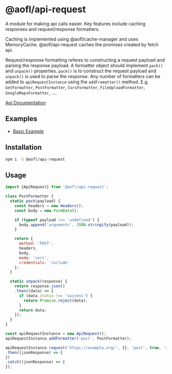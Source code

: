 # @aofl/api-request

A module for making api calls easier. Key features include caching responses and request/response formatters.

Caching is implemented using @aofl/cache-manager and uses MemoryCache. @aofl/api-request caches the promises created by fetch api.

Request/response formatting referes to constructing a request payload and parsing the response payload. A formatter object should implement `pack()` and `unpack()` properties. `pack()` is to construct the request payload and `unpack()` is used to parse the response. Any number of formatters can be added to `apiRequestInstance` using the `addFromatter()` method. E.g. `GetFormatter`, `PostFormatter`, `CorsFormatter`, `FileUploadFormatter`, `GoogleMapsFormatter`, ....

[Api Documentation](https://ageoflearning.github.io/aofl/v3.x/api-docs/module-@aofl_api-request.html)

## Examples
* [Basic Example](https://codesandbox.io/s/github/AgeOfLearning/aofl/tree/v3.0.0/aofl-js-packages/api-request/examples/simple)

## Installation
```bash
npm i -S @aofl/api-request
```

## Usage
```javascript
import {ApiRequest} from '@aofl/api-request';

class PostFormatter {
  static pack(payload) {
    const headers = new Headers();
    const body = new FormData();

    if (typeof payload !== 'undefined') {
      body.append('arguments', JSON.stringify(payload));
    }

    return {
      method: 'POST',
      headers,
      body,
      mode: 'cors',
      credentials: 'include'
    };
  }

  static unpack(response) {
    return response.json()
    .then((data) => {
      if (data.status !== 'success') {
        return Promise.reject(data);
      }
      return data;
    });
  }
}

const apiRequestInstance = new ApiRequest();
apiRequestInstance.addFormatter('post', PostFormatter);

apiRequestInstance.request('https://example.org/', {}, 'post', true, 'sample-namespace')
.then((jsonResponse) => {
})
.catch((jsonResponse) => {
});
```
